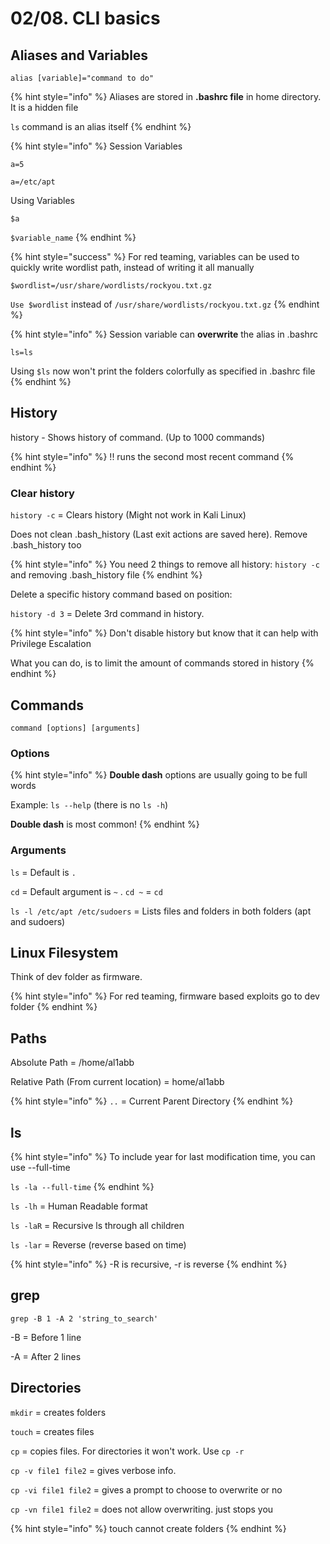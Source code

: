 # 02/08. CLI basics

## Aliases and Variables

`alias [variable]="command to do"`

{% hint style="info" %}
Aliases are stored in **.bashrc file** in home directory. It is a hidden file

`ls` command is an alias itself
{% endhint %}

{% hint style="info" %}
Session Variables

`a=5`

`a=/etc/apt`

Using Variables

`$a`

`$variable_name`
{% endhint %}

{% hint style="success" %}
For red teaming, variables can be used to quickly write wordlist path, instead of writing it all manually

`$wordlist=/usr/share/wordlists/rockyou.txt.gz`

`Use $wordlist` instead of `/usr/share/wordlists/rockyou.txt.gz`
{% endhint %}

{% hint style="info" %}
Session variable can **overwrite** the alias in .bashrc

`ls=ls`

Using `$ls` now won't print the folders colorfully as specified in .bashrc file
{% endhint %}

## History

history - Shows history of command. (Up to 1000 commands)

{% hint style="info" %}
!! runs the second most recent command
{% endhint %}

### Clear history

`history -c` = Clears history (Might not work in Kali Linux)

Does not clean .bash\_history (Last exit actions are saved here). Remove .bash\_history too

{% hint style="info" %}
You need 2 things to remove all history: `history -c` and removing .bash\_history file
{% endhint %}

Delete a specific history command based on position:

`history -d 3` = Delete 3rd command in history.

{% hint style="info" %}
Don't disable history but know that it can help with Privilege Escalation

What you can do, is to limit the amount of commands stored in history
{% endhint %}

## Commands

`command [options] [arguments]`

### Options

{% hint style="info" %}
**Double dash** options are usually going to be full words

Example: `ls --help` (there is no `ls -h`)

**Double dash** is most common!
{% endhint %}

### Arguments

`ls` = Default is `.`

`cd` = Default argument is `~` . `cd ~` = `cd`

`ls -l /etc/apt /etc/sudoers` = Lists files and folders in both folders (apt and sudoers)

## Linux Filesystem

Think of dev folder as firmware.&#x20;

{% hint style="info" %}
For red teaming, firmware based exploits go to dev folder
{% endhint %}

## Paths

Absolute Path = /home/al1abb

Relative Path (From current location) = home/al1abb

{% hint style="info" %}
`..` = Current Parent Directory
{% endhint %}

## ls

{% hint style="info" %}
To include year for last modification time, you can use --full-time

`ls -la --full-time`
{% endhint %}

`ls -lh` = Human Readable format

`ls -laR` = Recursive ls through all children

`ls -lar` = Reverse (reverse based on time)

{% hint style="info" %}
\-R is recursive, -r is reverse
{% endhint %}

## grep

`grep -B 1 -A 2 'string_to_search'`&#x20;

\-B = Before 1 line

\-A = After 2 lines

## Directories

`mkdir` = creates folders

`touch` = creates files

`cp` = copies files. For directories it won't work. Use `cp -r`

`cp -v file1 file2` = gives verbose info.

`cp -vi file1 file2` = gives a prompt to choose to overwrite or no

`cp -vn file1 file2` = does not allow overwriting. just stops you

{% hint style="info" %}
touch cannot create folders
{% endhint %}

